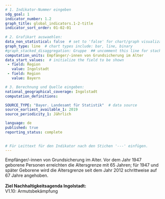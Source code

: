 ```yaml
---
# 1. Indikator-Nummer eingeben 
sdg_goal: 1 
indicator_number: 1.2
graph_title: global_indicators.1-2-title
indicator_sort_order: 01-02-01
 
# 2. Grafikart auswaehlen: 
data_non_statistical: false  # set to 'false' for chart/graph visualization 
graph_type: line  # chart types include: bar, line, binary 
#graph_stacked_disaggregation: Gruppe  ## uncomment this line for stacked bars. eplace 'Geschlecht' with the field of aggregation. 
computation_units: Empfänger/-innen von Grundsicherung im Alter 
data_start_values:  # initialize the field to be shown  
 - field: Region 
   value: Ingolstadt 
 - field: Region 
   value: Bayern 

# 3. Berechnung und Quelle eingeben: 
national_geographical_coverage: Ingolstadt 
computation_definitions: 

SOURCE_TYPE: "Bayer. Landesamt für Statistik"  # data source  
source_earliest_available_1: 2019
source_periodicity_1: Jährlich

language: de   
published: true 
reporting_status: complete
 
 
# Für Leittext für den Indikator nach den Stichen '---' einfügen. 
---
```

Empfänger/-innen von Grundsicherung im Alter. Vor dem Jahr 1947 geborene Personen erreichten die Altersgrenze mit 65 Jahren; für 1947 und später Geborene wird die Altersgrenze seit dem Jahr 2012 schrittweise auf 67 Jahre angehoben. <br>
<br>
<b>Ziel Nachhaltigkeitsagenda Ingolstadt:</b><br>
V1.10: Armutsbekämpfung
